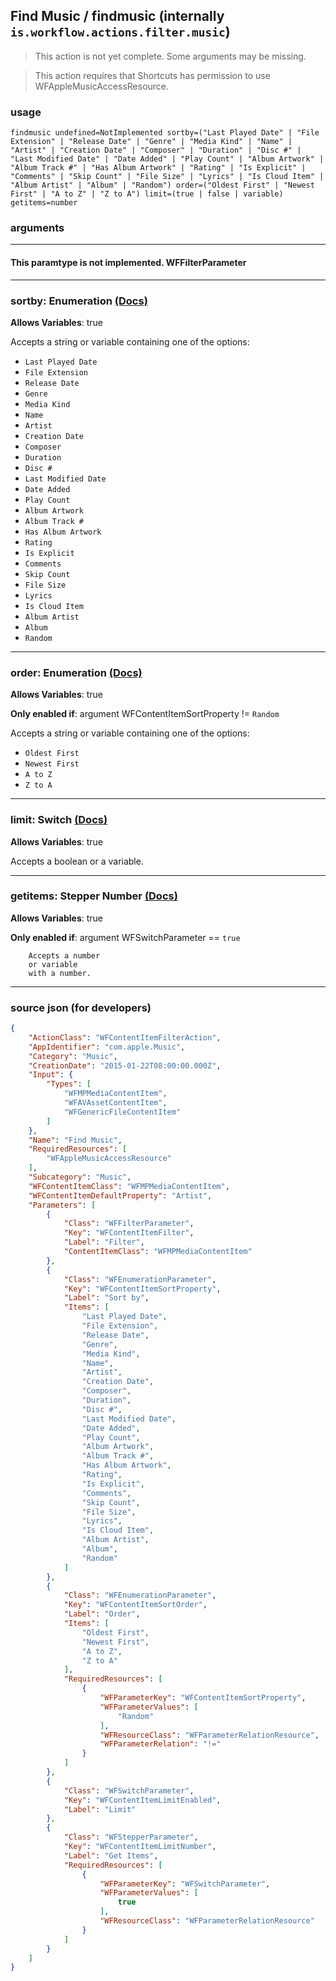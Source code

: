 
## Find Music / findmusic (internally `is.workflow.actions.filter.music`)

> This action is not yet complete. Some arguments may be missing.

> This action requires that Shortcuts has permission to use WFAppleMusicAccessResource.



### usage
```
findmusic undefined=NotImplemented sortby=("Last Played Date" | "File Extension" | "Release Date" | "Genre" | "Media Kind" | "Name" | "Artist" | "Creation Date" | "Composer" | "Duration" | "Disc #" | "Last Modified Date" | "Date Added" | "Play Count" | "Album Artwork" | "Album Track #" | "Has Album Artwork" | "Rating" | "Is Explicit" | "Comments" | "Skip Count" | "File Size" | "Lyrics" | "Is Cloud Item" | "Album Artist" | "Album" | "Random") order=("Oldest First" | "Newest First" | "A to Z" | "Z to A") limit=(true | false | variable) getitems=number
```

### arguments

---

#### This paramtype is not implemented. WFFilterParameter

---

### sortby: Enumeration [(Docs)](https://pfgithub.github.io/shortcutslang/gettingstarted#enum-select-field)
**Allows Variables**: true



Accepts a string 
or variable
containing one of the options:

- `Last Played Date`
- `File Extension`
- `Release Date`
- `Genre`
- `Media Kind`
- `Name`
- `Artist`
- `Creation Date`
- `Composer`
- `Duration`
- `Disc #`
- `Last Modified Date`
- `Date Added`
- `Play Count`
- `Album Artwork`
- `Album Track #`
- `Has Album Artwork`
- `Rating`
- `Is Explicit`
- `Comments`
- `Skip Count`
- `File Size`
- `Lyrics`
- `Is Cloud Item`
- `Album Artist`
- `Album`
- `Random`

---

### order: Enumeration [(Docs)](https://pfgithub.github.io/shortcutslang/gettingstarted#enum-select-field)
**Allows Variables**: true

**Only enabled if**: argument WFContentItemSortProperty != `Random`

Accepts a string 
or variable
containing one of the options:

- `Oldest First`
- `Newest First`
- `A to Z`
- `Z to A`

---

### limit: Switch [(Docs)](https://pfgithub.github.io/shortcutslang/gettingstarted#switch-or-expanding-or-boolean-fields)
**Allows Variables**: true



Accepts a boolean
or a variable.

---

### getitems: Stepper Number [(Docs)](https://pfgithub.github.io/shortcutslang/gettingstarted#stepper-number-fields)
**Allows Variables**: true

**Only enabled if**: argument WFSwitchParameter == `true`

		Accepts a number 
		or variable
		with a number.

---

### source json (for developers)

```json
{
	"ActionClass": "WFContentItemFilterAction",
	"AppIdentifier": "com.apple.Music",
	"Category": "Music",
	"CreationDate": "2015-01-22T08:00:00.000Z",
	"Input": {
		"Types": [
			"WFMPMediaContentItem",
			"WFAVAssetContentItem",
			"WFGenericFileContentItem"
		]
	},
	"Name": "Find Music",
	"RequiredResources": [
		"WFAppleMusicAccessResource"
	],
	"Subcategory": "Music",
	"WFContentItemClass": "WFMPMediaContentItem",
	"WFContentItemDefaultProperty": "Artist",
	"Parameters": [
		{
			"Class": "WFFilterParameter",
			"Key": "WFContentItemFilter",
			"Label": "Filter",
			"ContentItemClass": "WFMPMediaContentItem"
		},
		{
			"Class": "WFEnumerationParameter",
			"Key": "WFContentItemSortProperty",
			"Label": "Sort by",
			"Items": [
				"Last Played Date",
				"File Extension",
				"Release Date",
				"Genre",
				"Media Kind",
				"Name",
				"Artist",
				"Creation Date",
				"Composer",
				"Duration",
				"Disc #",
				"Last Modified Date",
				"Date Added",
				"Play Count",
				"Album Artwork",
				"Album Track #",
				"Has Album Artwork",
				"Rating",
				"Is Explicit",
				"Comments",
				"Skip Count",
				"File Size",
				"Lyrics",
				"Is Cloud Item",
				"Album Artist",
				"Album",
				"Random"
			]
		},
		{
			"Class": "WFEnumerationParameter",
			"Key": "WFContentItemSortOrder",
			"Label": "Order",
			"Items": [
				"Oldest First",
				"Newest First",
				"A to Z",
				"Z to A"
			],
			"RequiredResources": [
				{
					"WFParameterKey": "WFContentItemSortProperty",
					"WFParameterValues": [
						"Random"
					],
					"WFResourceClass": "WFParameterRelationResource",
					"WFParameterRelation": "!="
				}
			]
		},
		{
			"Class": "WFSwitchParameter",
			"Key": "WFContentItemLimitEnabled",
			"Label": "Limit"
		},
		{
			"Class": "WFStepperParameter",
			"Key": "WFContentItemLimitNumber",
			"Label": "Get Items",
			"RequiredResources": [
				{
					"WFParameterKey": "WFSwitchParameter",
					"WFParameterValues": [
						true
					],
					"WFResourceClass": "WFParameterRelationResource"
				}
			]
		}
	]
}
```

